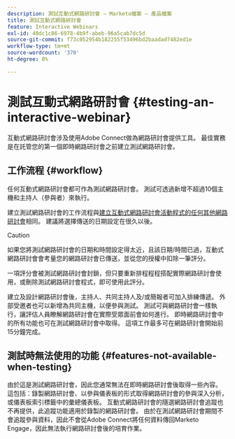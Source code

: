```yaml
---
description: 測試互動式網路研討會 — Marketo檔案 — 產品檔案
title: 測試互動式網路研討會
feature: Interactive Webinars
exl-id: 40dc1c86-6978-4b9f-abeb-96a5cab7dc5d
source-git-commit: f73c052954b182255f53496bd2baadad7482ed1e
workflow-type: tm+mt
source-wordcount: '370'
ht-degree: 0%

---
```


# 測試互動式網路研討會 {#testing-an-interactive-webinar}

互動式網路研討會涉及使用Adobe Connect做為網路研討會提供工具。 最佳實務是在託管您的第一個即時網路研討會之前建立測試網路研討會。

## 工作流程 {#workflow}

任何互動式網路研討會都可作為測試網路研討會。 測試可透過新增不超過10個主機和主持人（參與者）來執行。

建立測試網路研討會的工作流程與[建立互動式網路研討會活動程式的任何其他網路研討會](/help/marketo/product-docs/demand-generation/events/interactive-webinars/create-an-interactive-webinar.md)相同。 建議將選擇傳送的日期設定在很久以後。

>[!CAUTION]
>
>如果您將測試網路研討會的日期和時間設定得太近，且該日期/時間已過，互動式網路研討會會考量您的網路研討會已傳送，並從您的授權中扣除一筆評分。

一項評分會被測試網路研討會封鎖，但只要重新排程程程搭配實際網路研討會使用，或刪除測試網路研討會程式，即可使用此評分。

建立及設計網路研討會後，主持人、共同主持人及/或簡報者可加入排練傳遞。 外部受邀者也可以新增為共同主機，以便參與測試。 測試可與網路研討會一樣執行，讓評估人員瞭解網路研討會在實際受眾面前會如何進行。 即時網路研討會中的所有功能也可在測試網路研討會中取得。 這項工作最多可在網路研討會開始前15分鐘完成。

## 測試時無法使用的功能 {#features-not-available-when-testing}

由於這是測試網路研討會，因此您通常無法在即時網路研討會後取得一些內容。 這包括：錄製網路研討會、以參與儀表板的形式取得網路研討會的參與深入分析，或儀表板索引標籤中的彙總儀表板。 互動式網路研討會的隨選網路研討會追蹤也不再提供，此追蹤功能適用於錄製的網路研討會。 由於在測試網路研討會期間不會追蹤參與資料，因此不會從Adobe Connect將任何資料傳回Marketo Engage，因此無法執行網路研討會後的培育作業。

